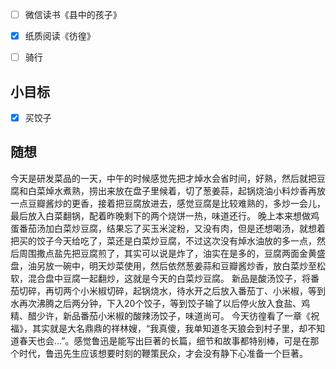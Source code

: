 - [ ] 微信读书《县中的孩子》
- [x] 纸质阅读《彷徨》
- [ ] 骑行


## 小目标
- [x] 买饺子

## 随想
今天是研发菜品的一天，中午的时候感觉先把才焯水会省时间，好熟，然后就把豆腐和白菜焯水煮熟，捞出来放在盘子里候着，切了葱姜蒜，起锅烧油小料炒香再放一点豆瓣酱炒的更香，接着把豆腐放进去，感觉豆腐是比较难熟的，多炒一会儿，最后放入白菜翻锅，配着昨晚剩下的两个烧饼一热，味道还行。
晚上本来想做鸡蛋番茄汤加白菜炒豆腐，结果忘了买玉米淀粉，又没有肉，但是还想喝汤，就想着把买的饺子今天给吃了，菜还是白菜炒豆腐，不过这次没有焯水油放的多一点，然后周围撒点盐先把豆腐煎了，其实可以说是炸了，油实在是多的，豆腐两面金黄盛盘，油另放一碗中，明天炒菜使用，然后依然葱姜蒜和豆瓣酱炒香，放白菜炒至松软，混合盘中豆腐一起翻炒，这就是今天的白菜炒豆腐。
新品是酸汤饺子，将番茄切碎，再切两个小米椒切碎，起锅烧水，待水开之后放入番茄丁、小米椒，等到水再次沸腾之后两分钟，下入20个饺子，等到饺子输了以后停火放入食盐、鸡精、醋少许，新品番茄小米椒的酸辣汤饺子，味道尚可。
今天彷徨看了一章《祝福》，其实就是大名鼎鼎的祥林嫂，“我真傻，我单知道冬天狼会到村子里，却不知道春天也会...”。感觉鲁迅是能写出巨著的长篇，细节和故事都特别棒，可是在那个时代，鲁迅先生应该想要时刻的鞭策民众，才会没有静下心准备一个巨著。